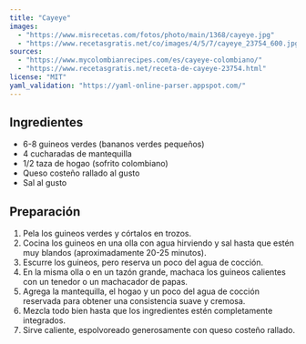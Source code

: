```yaml
---
title: "Cayeye"
images:
  - "https://www.misrecetas.com/fotos/photo/main/1368/cayeye.jpg"
  - "https://www.recetasgratis.net/co/images/4/5/7/cayeye_23754_600.jpg"
sources:
  - "https://www.mycolombianrecipes.com/es/cayeye-colombiano/"
  - "https://www.recetasgratis.net/receta-de-cayeye-23754.html"
license: "MIT"
yaml_validation: "https://yaml-online-parser.appspot.com/"
---
```


## Ingredientes

* 6-8 guineos verdes (bananos verdes pequeños)
* 4 cucharadas de mantequilla
* 1/2 taza de hogao (sofrito colombiano)
* Queso costeño rallado al gusto
* Sal al gusto

## Preparación

1. Pela los guineos verdes y córtalos en trozos.
2. Cocina los guineos en una olla con agua hirviendo y sal hasta que estén muy blandos (aproximadamente 20-25 minutos).
3. Escurre los guineos, pero reserva un poco del agua de cocción.
4. En la misma olla o en un tazón grande, machaca los guineos calientes con un tenedor o un machacador de papas.
5. Agrega la mantequilla, el hogao y un poco del agua de cocción reservada para obtener una consistencia suave y cremosa.
6. Mezcla todo bien hasta que los ingredientes estén completamente integrados.
7. Sirve caliente, espolvoreado generosamente con queso costeño rallado.
